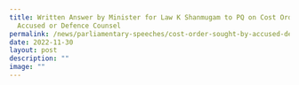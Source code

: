 ```yaml
---
title: Written Answer by Minister for Law K Shanmugam to PQ on Cost Orders  By
  Accused or Defence Counsel
permalink: /news/parliamentary-speeches/cost-order-sought-by-accused-defence-counsel/
date: 2022-11-30
layout: post
description: ""
image: ""
---
```

